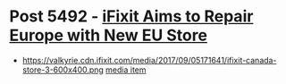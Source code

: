 # Post 5492 - [iFixit Aims to Repair Europe with New EU Store](https://www.ifixit.com/News/5492/ifixit-aims-to-repair-europe-with-new-eu-store)

- https://valkyrie.cdn.ifixit.com/media/2017/09/05171641/ifixit-canada-store-3-600x400.png [media item](media-27615.md)